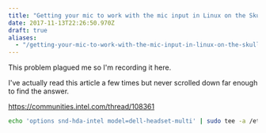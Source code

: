 ```yaml
---
title: "Getting your mic to work with the mic input in Linux on the Skull Canyon NUC"
date: 2017-11-13T22:26:50.970Z
draft: true
aliases:
  - "/getting-your-mic-to-work-with-the-mic-input-in-linux-on-the-skull-canyon-nuc"
---
```

This problem plagued me so I'm recording it here.

I've actually read this article a few times but never scrolled down far enough to find the answer.

https://communities.intel.com/thread/108361

```bash
echo 'options snd-hda-intel model=dell-headset-multi' | sudo tee -a /etc/modprobe.d/alsa-base.conf
```
